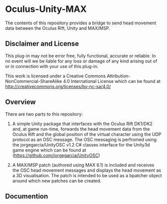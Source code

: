 Oculus-Unity-MAX
================

The contents of this repository provides a bridge to send head movement data between the Oculus Rift, Unity and MAX/MSP.

Disclaimer and License
----------------

This plug-in may not be error free, fully functional, accurate or reliable. In no event will we be liable for any loss or damage of any kind arising out of or in connection with your use of this plug-in.

This work is licensed under a Creative Commons Attribution-NonCommercial-ShareAlike 4.0 International License which can be found at http://creativecommons.org/licenses/by-nc-sa/4.0/

Overview
----------------

There are two parts to this repository:

1) A simple Unity package that interfaces with the Oculus Rift DK1/DK2 and, at game run-time, forwards the head movement data from the Oculus Rift and the global position of the virtual character using the UDP protocol as an OSC message. The OSC messaging is perfromed using the jorgegarcia/UnityOSC v1.2 C# classes interface for the Unity3d game engine which can be found at (https://github.com/jorgegarcia/UnityOSC)

2) A MAX/MSP patch (authored using MAX 6.1) is included and receives the OSC head movement messages and displays the head movement as a 3D visualisation. The patch is intended to be used as a bpatcher object around which new patches can be created.  

Documention
----------------
